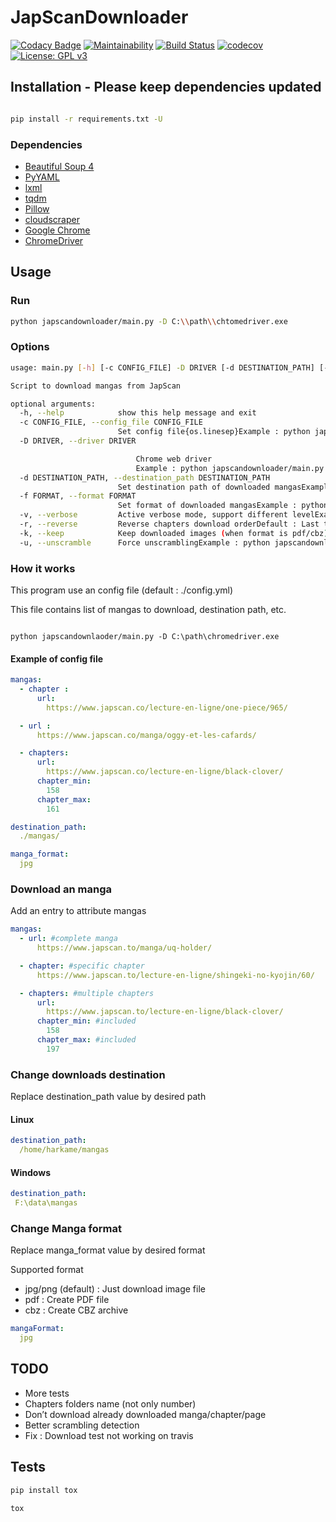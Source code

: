 # JapScanDownloader

[![Codacy Badge](https://api.codacy.com/project/badge/Grade/acf59998d8a743188d5f7ef058010ffa)](https://www.codacy.com/manual/Harkame/JapScanDownloader?utm_source=github.com&amp;utm_medium=referral&amp;utm_content=Harkame/JapScanDownloader&amp;utm_campaign=Badge_Grade)
[![Maintainability](https://api.codeclimate.com/v1/badges/eb654455df609c6fd1a2/maintainability)](https://codeclimate.com/github/Harkame/JapScanDownloader/maintainability)
[![Build Status](https://travis-ci.org/Harkame/JapScanDownloader.svg?branch=master)](https://travis-ci.org/Harkame/JapScanDownloader)
[![codecov](https://codecov.io/gh/Harkame/JapScanDownloader/branch/master/graph/badge.svg)](https://codecov.io/gh/Harkame/JapScanDownloader)
[![License: GPL v3](https://img.shields.io/badge/License-GPLv3-blue.svg)](https://www.gnu.org/licenses/gpl-3.0)

## Installation - Please keep dependencies updated

``` bash

pip install -r requirements.txt -U

```

### Dependencies

-   [Beautiful Soup 4](https://www.crummy.com/software/BeautifulSoup/bs4/doc/)
-   [PyYAML](https://github.com/yaml/pyyaml)
-   [lxml](https://github.com/lxml/lxml.git)
-   [tqdm](https://github.com/tqdm/tqdm)
-   [Pillow](https://github.com/python-pillow/Pillow.git)
-   [cloudscraper](https://github.com/VeNoMouS/cloudscraper)
-   [Google Chrome](https://www.google.com/chrome/)
-   [ChromeDriver](https://chromedriver.chromium.org)

## Usage

### Run

``` bash
python japscandownloader/main.py -D C:\\path\\chtomedriver.exe
```

### Options

``` bash
usage: main.py [-h] [-c CONFIG_FILE] -D DRIVER [-d DESTINATION_PATH] [-f FORMAT] [-v] [-r] [-k] [-u]

Script to download mangas from JapScan

optional arguments:
  -h, --help            show this help message and exit
  -c CONFIG_FILE, --config_file CONFIG_FILE
                        Set config file{os.linesep}Example : python japscandownloader/main.py -c /home/myconfigfile.yml
  -D DRIVER, --driver DRIVER

                            Chrome web driver
                            Example : python japscandownloader/main.py -d C:\chromedriver.exe
  -d DESTINATION_PATH, --destination_path DESTINATION_PATH
                        Set destination path of downloaded mangasExample : python japscandownloader/main.py -d /home/mymangas/
  -f FORMAT, --format FORMAT
                        Set format of downloaded mangasExample : python japscandownloader/main.py -f cbz|pdf|jpg|png
  -v, --verbose         Active verbose mode, support different levelExample : python japscandownloader/main.py -vv
  -r, --reverse         Reverse chapters download orderDefault : Last to firstExample : python japscandownloader/main.py -r
  -k, --keep            Keep downloaded images (when format is pdf/cbz)Default : falseExample : python japscandownloader/main.py -k
  -u, --unscramble      Force unscramblingExample : python japscandownloader/main.py -u
```

### How it works

This program use an config file (default : ./config.yml)

This file contains list of mangas to download, destination path, etc.

```

python japscandownlaoder/main.py -D C:\path\chromedriver.exe

```

#### Example of config file

``` yaml
mangas:
  - chapter :
      url:
        https://www.japscan.co/lecture-en-ligne/one-piece/965/

  - url :
      https://www.japscan.co/manga/oggy-et-les-cafards/

  - chapters:
      url:
        https://www.japscan.co/lecture-en-ligne/black-clover/
      chapter_min:
        158
      chapter_max:
        161

destination_path:
  ./mangas/

manga_format:
  jpg
```

### Download an manga

Add an entry to attribute mangas

``` yml
mangas:
  - url: #complete manga
      https://www.japscan.to/manga/uq-holder/

  - chapter: #specific chapter
      https://www.japscan.to/lecture-en-ligne/shingeki-no-kyojin/60/

  - chapters: #multiple chapters
      url:
        https://www.japscan.to/lecture-en-ligne/black-clover/
      chapter_min: #included
        158
      chapter_max: #included
        197
```

### Change downloads destination

Replace destination_path value by desired path

#### Linux

``` yml
destination_path:
  /home/harkame/mangas
```

#### Windows

 ``` yml
destination_path:
  F:\data\mangas
```

### Change Manga format

Replace manga_format value by desired format

Supported format

-   jpg/png (default) : Just download image file
-   pdf : Create PDF file
-   cbz : Create CBZ archive

``` yml
mangaFormat:
  jpg
```

## TODO
-   More tests
-   Chapters folders name (not only number)
-   Don’t download already downloaded manga/chapter/page
-   Better scrambling detection
-   Fix : Download test not working on travis

## Tests

``` bash
pip install tox

tox
```
